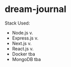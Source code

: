 # dream-journal

Stack Used: 
- Node.js v.
- Express.js v.
- Next.js v.
- React.js v.
- Docker tba
- MongoDB tba
